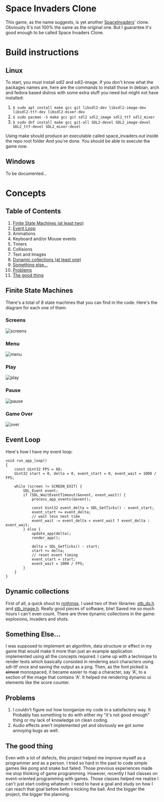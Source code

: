 # Space Invaders Clone

This game, as the name suggests, is yet another
[SpaceInvaders](https://en.wikipedia.org/wiki/Space_Invaders)' clone.
Obviously It's not 100% the same as the original one.
But I guarantee it's good enough to be called Space Invaders Clone.

# Build instructions
## Linux

To start, you must install sdl2 and sdl2-image. If you don't know what the packages names are,
here are the commands to install those in debian, arch and fedora based distros with some extra
stuff you need but might not have installed:

1. `$ sudo apt install make gcc git libsdl2-dev libsdl2-image-dev libsdl2-ttf-dev libsdl2-mixer-dev`
2. `$ sudo pacman -S make gcc git sdl2 sdl2_image sdl2_ttf sdl2_mixer`
3. `$ sudo dnf install make gcc git-all SDL2-devel SDL2_image-devel SDL2_ttf-devel SDL2_mixer-devel`

Using make should produce an executable called space_invaders.out inside the repo root folder
And you're done. You should be able to execute the game now.

## Windows

To be documented...

# Concepts
## Table of Contents

1.  [Finite State Machines (at least two)](#finite-state-machines)
2.  [Event Loop](#event-loop)
3.  Animations
4.  Keyboard and/or Mouse events
5.  Timers
6.  Collisions
7.  Text and Images
8.  [Dynamic collections (at least one)](#dynamic-collections)
9.  [Something else...](#something-else)
10. [Problems](#problems)
11. [The good thing](#the-good-thing)

## Finite State Machines

There's a total of 8 state machines that you can find in the code.
Here's the diagram for each one of them:

### Screens
![screens](readme/fsm/screens.png "screens")
### Menu
![menu](readme/fsm/menu.png "menu")
### Play
![play](readme/fsm/play.png "play")
### Pause
![pause](readme/fsm/pause.png "pause")
### Game Over
![over](readme/fsm/over.png "over")

## Event Loop

Here's how I have my event loop:
```
void run_app_loop()
{
    const Uint32 FPS = 60;
    Uint32 start = 0, delta = 0, event_start = 0, event_wait = 1000 / FPS;

    while (screen != SCREEN_EXIT) {
        SDL_Event event;
        if (SDL_WaitEventTimeout(&event, event_wait)) {
            process_app_events(&event);

            const Uint32 event_delta = SDL_GetTicks() - event_start;
            event_start += event_delta;
            // wait less next time
            event_wait -= event_delta < event_wait ? event_delta : event_wait;
        } else {
            update_app(delta);
            render_app();
        
            delta = SDL_GetTicks() - start;
            start += delta;
            // reset event timing
            event_start = start;
            event_wait = 1000 / FPS;
        }
    }
}
```

## Dynamic collections

First of all, a quick shout to [nothings](https://github.com/nothings).
I used two of their libraries: [stb_ds.h](https://github.com/nothings/stb/blob/master/stb_ds.h)
and [stb_image.h](https://github.com/nothings/stb/blob/master/stb_image.h).
Really good pieces of software, btw! Saved me so much hours I can't even count.
There are three dynamic collections in the game: explosions, invaders and shots.

## Something Else...

I was supposed to implement an algorithm, data structure or effect in my game
that would make it more than just an example application implemented using all the concepts required.
I came up with a technique to render texts which basically consisted in rendering ascii characters
using sdl-ttf once and saving the output as a png. Then, as the font picked is ~~almost~~ monospaced,
it became easier to map a character, say 'A', to a section of the image that contains 'A'.
It helped me rendering dynamic ui elements like the score counter.

## Problems

1. I couldn't figure out how toorganize my code in a satisfactory way.
It Probably has something to do with either my "it's not good enough" thing or my lack of knowledge on clean coding.
2. Audio effects aren't implemented yet and obviously we got some annoying bugs as well.

## The good thing

Even with a lot of defects, this project helped me improve myself as a programmer and as a person.
I tried so hard in the past to code simple games like pong and snake but failed. Those previous experiences
made me stop thinking of game programming. However, recently I had classes on event-oriented programming with games.
Those classes helped me realize I can't just start coding whatever. I need to have a goal and study on how I can
reach that goal before before kicking the ball. And the bigger the project, the bigger the planning.